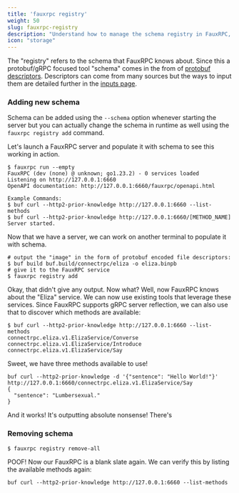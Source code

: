 ```yaml
---
title: 'fauxrpc registry'
weight: 50
slug: fauxrpc-registry
description: "Understand how to manage the schema registry in FauxRPC, including adding and removing protobuf descriptors at runtime."
icon: "storage"
---
```


The "registry" refers to the schema that FauxRPC knows about. Since this a protobuf/gRPC focused tool "schema" comes in the from of [protobuf descriptors](https://buf.build/docs/reference/descriptors). Descriptors can come from many sources but the ways to input them are detailed further in the [inputs page](/docs/server/inputs/).

### Adding new schema
Schema can be added using the `--schema` option whenever starting the server but you can actually change the schema in runtime as well using the `fauxrpc registry add` command.

Let's launch a FauxRPC server and populate it with schema to see this working in action.
```shell
$ fauxrpc run --empty
FauxRPC (dev (none) @ unknown; go1.23.2) - 0 services loaded
Listening on http://127.0.0.1:6660
OpenAPI documentation: http://127.0.0.1:6660/fauxrpc/openapi.html

Example Commands:
$ buf curl --http2-prior-knowledge http://127.0.0.1:6660 --list-methods
$ buf curl --http2-prior-knowledge http://127.0.0.1:6660/[METHOD_NAME]
Server started.
```
Now that we have a server, we can work on another terminal to populate it with schema.

```shell
# output the "image" in the form of protobuf encoded file descriptors:
$ buf build buf.build/connectrpc/eliza -o eliza.binpb
# give it to the FauxRPC service
$ fauxrpc registry add
```
Okay, that didn't give any output. Now what? Well, now FauxRPC knows about the "Eliza" service. We can now use existing tools that leverage these services. Since FauxRPC supports gRPC server reflection, we can also use that to discover which methods are available:

```shell
$ buf curl --http2-prior-knowledge http://127.0.0.1:6660 --list-methods
connectrpc.eliza.v1.ElizaService/Converse
connectrpc.eliza.v1.ElizaService/Introduce
connectrpc.eliza.v1.ElizaService/Say
```

Sweet, we have three methods available to use!
```shell
buf curl --http2-prior-knowledge -d '{"sentence": "Hello World!"}' http://127.0.0.1:6660/connectrpc.eliza.v1.ElizaService/Say
{
  "sentence": "Lumbersexual."
}
```
And it works! It's outputting absolute nonsense! There's 

### Removing schema

```shell
$ fauxrpc registry remove-all
```
POOF! Now our FauxRPC is a blank slate again. We can verify this by listing the available methods again:
```shell
buf curl --http2-prior-knowledge http://127.0.0.1:6660 --list-methods
```
